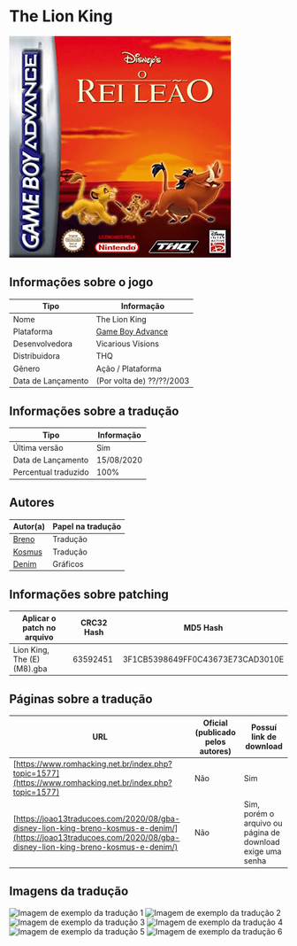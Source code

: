 # The Lion King

![Capa traduzida de The Lion King](capa.png)

## Informações sobre o jogo

| Tipo | Informação |
| ----------- | ----------- |
| Nome | The Lion King |
| Plataforma | [Game Boy Advance](../) |
| Desenvolvedora | Vicarious Visions |
| Distribuidora | THQ |
| Gênero | Ação / Plataforma |
| Data de Lançamento | (Por volta de) ??/??/2003 |

## Informações sobre a tradução

| Tipo | Informação |
| ----------- | ----------- |
| Última versão | Sim |
| Data de Lançamento | 15/08/2020 |
| Percentual traduzido | 100% |

## Autores

| Autor(a) | Papel na tradução |
| ----------- | ----------- |
| [Breno](../../../autores/breno/) | Tradução |
| [Kosmus](../../../autores/kosmus/) | Tradução |
| [Denim](../../../autores/denim/) | Gráficos |

## Informações sobre patching

| Aplicar o patch no arquivo | CRC32 Hash | MD5 Hash |
| ----------- | ----------- | ----------- |
| Lion King, The \(E\) \(M8\)\.gba | 63592451 | 3F1CB5398649FF0C43673E73CAD3010E |

## Páginas sobre a tradução

| URL | Oficial (publicado pelos autores) | Possuí link de download |
| ----------- | ----------- | ----------- |
| [https://www.romhacking.net.br/index.php?topic=1577](https://www.romhacking.net.br/index.php?topic=1577) | Não | Sim |
| [https://joao13traducoes.com/2020/08/gba-disney-lion-king-breno-kosmus-e-denim/](https://joao13traducoes.com/2020/08/gba-disney-lion-king-breno-kosmus-e-denim/) | Não | Sim, porém o arquivo ou página de download exige uma senha |

## Imagens da tradução

![Imagem de exemplo da tradução 1](1.png)
![Imagem de exemplo da tradução 2](2.png)
![Imagem de exemplo da tradução 3](3.png)
![Imagem de exemplo da tradução 4](4.png)
![Imagem de exemplo da tradução 5](5.png)
![Imagem de exemplo da tradução 6](6.png)